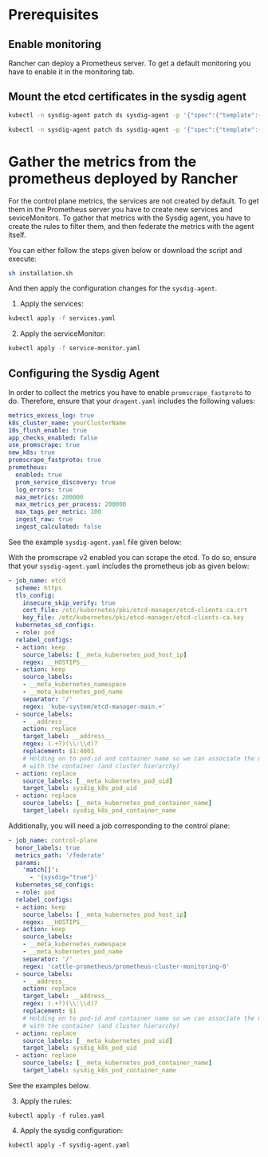 # Prerequisites
## Enable monitoring
Rancher can deploy a Prometheus server. To get a default monitoring you have to enable it in the monitoring tab.
## Mount the etcd certificates in the sysdig agent
```sh
kubectl -n sysdig-agent patch ds sysdig-agent -p '{"spec":{"template":{"spec":{"volumes":[{"hostPath":{"path":"/etc/kubernetes/pki/etcd-manager-main","type":"DirectoryOrCreate"},"name":"etcd-certificates"}]}}}}'

kubectl -n sysdig-agent patch ds sysdig-agent -p '{"spec":{"template":{"spec":{"containers":[{"name":"sysdig-agent","volumeMounts": [{"mountPath": "/etc/kubernetes/pki/etcd-manager","name": "etcd-certificates"}]}]}}}}'
```
# Gather the metrics from the prometheus deployed by Rancher
For the control plane metrics, the services are not created by default. To get them in the Prometheus server you have to create new services and seviceMonitors. To gather that metrics with the Sysdig agent, you have to create the rules to filter them, and then federate the metrics with the agent itself.

You can either follow the steps given below or download the script and execute:
```sh
sh installation.sh
```
And then apply the configuration changes for the `sysdig-agent`.

1. Apply the services:
```bash
kubectl apply -f services.yaml
```
2. Apply the serviceMonitor:
```bash
kubectl apply -f service-monitor.yaml
```
## Configuring the Sysdig Agent

In order to collect the metrics you have to enable `promscrape_fastproto` to do. Therefore, ensure that your `dragent.yaml` includes the following values:
```yaml
metrics_excess_log: true
k8s_cluster_name: yourClusterName
10s_flush_enable: true
app_checks_enabled: false
use_promscrape: true
new_k8s: true
promscrape_fastproto: true
prometheus:
  enabled: true
  prom_service_discovery: true
  log_errors: true
  max_metrics: 200000
  max_metrics_per_process: 200000
  max_tags_per_metric: 100
  ingest_raw: true
  ingest_calculated: false
```

See the example `sysdig-agent.yaml` file given below:

With the promscrape v2 enabled you can scrape the etcd. To do so, ensure that your `sysdig-agent.yaml` includes the prometheus job as given below:
```yaml
- job_name: etcd
  scheme: https
  tls_config:
    insecure_skip_verify: true
    cert_file: /etc/kubernetes/pki/etcd-manager/etcd-clients-ca.crt
    key_file: /etc/kubernetes/pki/etcd-manager/etcd-clients-ca.key
  kubernetes_sd_configs:
  - role: pod
  relabel_configs:
  - action: keep
    source_labels: [__meta_kubernetes_pod_host_ip]
    regex: __HOSTIPS__
  - action: keep
    source_labels:
    - __meta_kubernetes_namespace
    - __meta_kubernetes_pod_name
    separator: '/'
    regex: 'kube-system/etcd-manager-main.+'
  - source_labels:
    - __address__
    action: replace
    target_label: __address__
    regex: (.+?)(\\:\\d)?
    replacement: $1:4001
    # Holding on to pod-id and container name so we can associate the metrics
    # with the container (and cluster hierarchy)
  - action: replace
    source_labels: [__meta_kubernetes_pod_uid]
    target_label: sysdig_k8s_pod_uid
  - action: replace
    source_labels: [__meta_kubernetes_pod_container_name]
    target_label: sysdig_k8s_pod_container_name
```
Additionally, you will need a job corresponding to the control plane:
```yaml
- job_name: control-plane
  honor_labels: true
  metrics_path: '/federate'
  params:
    'match[]':
      - '{sysdig="true"}'
  kubernetes_sd_configs:
  - role: pod
  relabel_configs:
  - action: keep
    source_labels: [__meta_kubernetes_pod_host_ip]
    regex: __HOSTIPS__
  - action: keep
    source_labels:
    - __meta_kubernetes_namespace
    - __meta_kubernetes_pod_name
    separator: '/'
    regex: 'cattle-prometheus/prometheus-cluster-monitoring-0'
  - source_labels:
    - __address__
    action: replace
    target_label: __address__
    regex: (.+?)(\\:\\d)?
    replacement: $1
    # Holding on to pod-id and container name so we can associate the metrics
    # with the container (and cluster hierarchy)
  - action: replace
    source_labels: [__meta_kubernetes_pod_uid]
    target_label: sysdig_k8s_pod_uid
  - action: replace
    source_labels: [__meta_kubernetes_pod_container_name]
    target_label: sysdig_k8s_pod_container_name
```

See the examples below.

3. Apply the rules:
```
kubectl apply -f rules.yaml
```
4. Apply the sysdig configuration:
```
kubectl apply -f sysdig-agent.yaml
```
